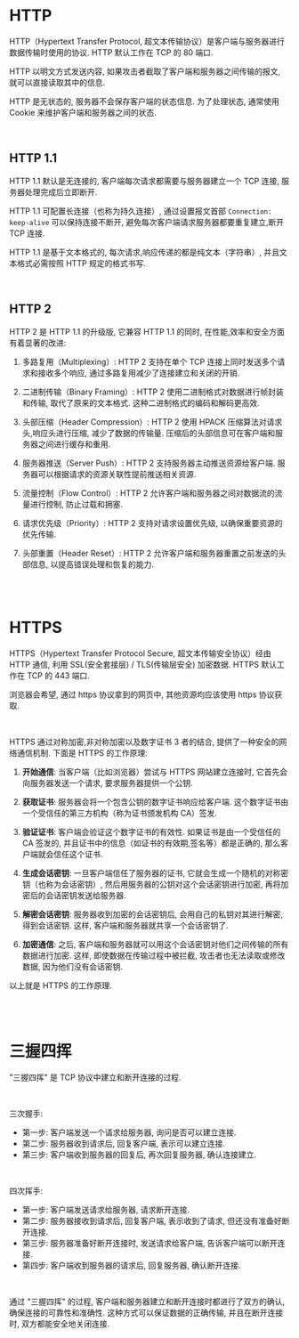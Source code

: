 # HTTP

HTTP（Hypertext Transfer Protocol, 超文本传输协议）是客户端与服务器进行数据传输时使用的协议. HTTP 默认工作在 TCP 的 80 端口.

HTTP 以明文方式发送内容, 如果攻击者截取了客户端和服务器之间传输的报文, 就可以直接读取其中的信息.

HTTP 是无状态的, 服务器不会保存客户端的状态信息. 为了处理状态, 通常使用 Cookie 来维护客户端和服务器之间的状态.

<br>

## HTTP 1.1

HTTP 1.1 默认是无连接的, 客户端每次请求都需要与服务器建立一个 TCP 连接, 服务器处理完成后立即断开.

HTTP 1.1 可配置长连接（也称为持久连接）, 通过设置报文首部 `Connection: keep-alive` 可以保持连接不断开, 避免每次客户端请求服务器都要重复建立,断开 TCP 连接.

HTTP 1.1 是基于文本格式的, 每次请求,响应传递的都是纯文本（字符串）, 并且文本格式必需按照 HTTP 规定的格式书写.

<br>

## HTTP 2

HTTP 2 是 HTTP 1.1 的升级版, 它兼容 HTTP 1.1 的同时, 在性能,效率和安全方面有着显著的改进:

1. 多路复用（Multiplexing）: HTTP 2 支持在单个 TCP 连接上同时发送多个请求和接收多个响应, 通过多路复用减少了连接建立和关闭的开销.

2. 二进制传输（Binary Framing）: HTTP 2 使用二进制格式对数据进行帧封装和传输, 取代了原来的文本格式. 这种二进制格式的编码和解码更高效.

3. 头部压缩（Header Compression）: HTTP 2 使用 HPACK 压缩算法对请求头,响应头进行压缩, 减少了数据的传输量. 压缩后的头部信息可在客户端和服务器之间进行缓存和重用.

4. 服务器推送（Server Push）: HTTP 2 支持服务器主动推送资源给客户端. 服务器可以根据请求的资源关联性提前推送相关资源.

5. 流量控制（Flow Control）: HTTP 2 允许客户端和服务器之间对数据流的流量进行控制, 防止过载和拥塞.

6. 请求优先级（Priority）: HTTP 2 支持对请求设置优先级, 以确保重要资源的优先传输.

7. 头部重置（Header Reset）: HTTP 2 允许客户端和服务器重置之前发送的头部信息, 以提高错误处理和恢复的能力.

<br><br>

# HTTPS

HTTPS（Hypertext Transfer Protocol Secure, 超文本传输安全协议）经由 HTTP 通信, 利用 SSL(安全套接层) / TLS(传输层安全) 加密数据. HTTPS 默认工作在 TCP 的 443 端口.

浏览器会希望, 通过 https 协议拿到的网页中, 其他资源均应该使用 https 协议获取.

<br>

HTTPS 通过对称加密,非对称加密以及数字证书 3 者的结合, 提供了一种安全的网络通信机制. 下面是 HTTPS 的工作原理:

1. **开始通信**: 当客户端（比如浏览器）尝试与 HTTPS 网站建立连接时, 它首先会向服务器发送一个请求, 要求服务器提供一个公钥.

2. **获取证书**: 服务器会将一个包含公钥的数字证书响应给客户端. 这个数字证书由一个受信任的第三方机构（称为证书颁发机构 CA）签发.

3. **验证证书**: 客户端会验证这个数字证书的有效性. 如果证书是由一个受信任的 CA 签发的, 并且证书中的信息（如证书的有效期,签名等）都是正确的, 那么客户端就会信任这个证书.

4. **生成会话密钥**: 一旦客户端信任了服务器的证书, 它就会生成一个随机的对称密钥（也称为会话密钥）, 然后用服务器的公钥对这个会话密钥进行加密, 再将加密后的会话密钥发送给服务器.

5. **解密会话密钥**: 服务器收到加密的会话密钥后, 会用自己的私钥对其进行解密, 得到会话密钥. 这样, 客户端和服务器就共享一个会话密钥了.

6. **加密通信**: 之后, 客户端和服务器就可以用这个会话密钥对他们之间传输的所有数据进行加密. 这样, 即使数据在传输过程中被拦截, 攻击者也无法读取或修改数据, 因为他们没有会话密钥.

以上就是 HTTPS 的工作原理.

<br><br>

# 三握四挥

"三握四挥" 是 TCP 协议中建立和断开连接的过程.

<br>

三次握手:

-   第一步: 客户端发送一个请求给服务器, 询问是否可以建立连接.
-   第二步: 服务器收到请求后, 回复客户端, 表示可以建立连接.
-   第三步: 客户端收到服务器的回复后, 再次回复服务器, 确认连接建立.

<br>

四次挥手:

-   第一步: 客户端发送请求给服务器, 请求断开连接.
-   第二步: 服务器接收到请求后, 回复客户端, 表示收到了请求, 但还没有准备好断开连接.
-   第三步: 服务器准备好断开连接时, 发送请求给客户端, 告诉客户端可以断开连接.
-   第四步: 客户端收到服务器的请求后, 回复服务器, 确认断开连接.

<br>

通过 "三握四挥" 的过程, 客户端和服务器建立和断开连接时都进行了双方的确认, 确保连接的可靠性和准确性. 这种方式可以保证数据的正确传输, 并且在断开连接时, 双方都能安全地关闭连接.

<br>
